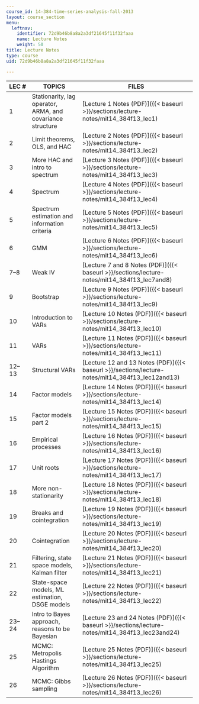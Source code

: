 ```yaml
---
course_id: 14-384-time-series-analysis-fall-2013
layout: course_section
menu:
  leftnav:
    identifier: 72d9b46b8a8a2a3df21645f11f32faaa
    name: Lecture Notes
    weight: 50
title: Lecture Notes
type: course
uid: 72d9b46b8a8a2a3df21645f11f32faaa

---
```


| LEC # | TOPICS | FILES |
| --- | --- | --- |
| 1 | Stationarity, lag operator, ARMA, and covariance structure | [Lecture 1 Notes (PDF)]({{< baseurl >}}/sections/lecture-notes/mit14_384f13_lec1) |
| 2 | Limit theorems, OLS, and HAC | [Lecture 2 Notes (PDF)]({{< baseurl >}}/sections/lecture-notes/mit14_384f13_lec2) |
| 3 | More HAC and intro to spectrum | [Lecture 3 Notes (PDF)]({{< baseurl >}}/sections/lecture-notes/mit14_384f13_lec3) |
| 4 | Spectrum | [Lecture 4 Notes (PDF)]({{< baseurl >}}/sections/lecture-notes/mit14_384f13_lec4) |
| 5 | Spectrum estimation and information criteria | [Lecture 5 Notes (PDF)]({{< baseurl >}}/sections/lecture-notes/mit14_384f13_lec5) |
| 6 | GMM | [Lecture 6 Notes (PDF)]({{< baseurl >}}/sections/lecture-notes/mit14_384f13_lec6) |
| 7–8 | Weak IV | [Lecture 7 and 8 Notes (PDF)]({{< baseurl >}}/sections/lecture-notes/mit14_384f13_lec7and8) |
| 9 | Bootstrap | [Lecture 9 Notes (PDF)]({{< baseurl >}}/sections/lecture-notes/mit14_384f13_lec9) |
| 10 | Introduction to VARs | [Lecture 10 Notes (PDF)]({{< baseurl >}}/sections/lecture-notes/mit14_384f13_lec10) |
| 11 | VARs | [Lecture 11 Notes (PDF)]({{< baseurl >}}/sections/lecture-notes/mit14_384f13_lec11) |
| 12–13 | Structural VARs | [Lecture 12 and 13 Notes (PDF)]({{< baseurl >}}/sections/lecture-notes/mit14_384f13_lec12and13) |
| 14 | Factor models | [Lecture 14 Notes (PDF)]({{< baseurl >}}/sections/lecture-notes/mit14_384f13_lec14) |
| 15 | Factor models part 2 | [Lecture 15 Notes (PDF)]({{< baseurl >}}/sections/lecture-notes/mit14_384f13_lec15) |
| 16 | Empirical processes | [Lecture 16 Notes (PDF)]({{< baseurl >}}/sections/lecture-notes/mit14_384f13_lec16) |
| 17 | Unit roots | [Lecture 17 Notes (PDF)]({{< baseurl >}}/sections/lecture-notes/mit14_384f13_lec17) |
| 18 | More non-stationarity | [Lecture 18 Notes (PDF)]({{< baseurl >}}/sections/lecture-notes/mit14_384f13_lec18) |
| 19 | Breaks and cointegration | [Lecture 19 Notes (PDF)]({{< baseurl >}}/sections/lecture-notes/mit14_384f13_lec19) |
| 20 | Cointegration | [Lecture 20 Notes (PDF)]({{< baseurl >}}/sections/lecture-notes/mit14_384f13_lec20) |
| 21 | Filtering, state space models, Kalman filter | [Lecture 21 Notes (PDF)]({{< baseurl >}}/sections/lecture-notes/mit14_384f13_lec21) |
| 22 | State-space models, ML estimation, DSGE models | [Lecture 22 Notes (PDF)]({{< baseurl >}}/sections/lecture-notes/mit14_384f13_lec22) |
| 23–24 | Intro to Bayes approach, reasons to be Bayesian | [Lecture 23 and 24 Notes (PDF)]({{< baseurl >}}/sections/lecture-notes/mit14_384f13_lec23and24) |
| 25 | MCMC: Metropolis Hastings Algorithm | [Lecture 25 Notes (PDF)]({{< baseurl >}}/sections/lecture-notes/mit14_384f13_lec25) |
| 26 | MCMC: Gibbs sampling | [Lecture 26 Notes (PDF)]({{< baseurl >}}/sections/lecture-notes/mit14_384f13_lec26)